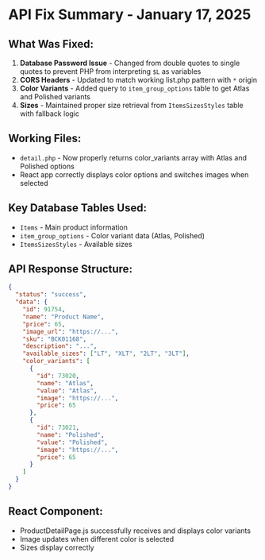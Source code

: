 # API Fix Summary - January 17, 2025

## What Was Fixed:
1. **Database Password Issue** - Changed from double quotes to single quotes to prevent PHP from interpreting `$L` as variables
2. **CORS Headers** - Updated to match working list.php pattern with `*` origin
3. **Color Variants** - Added query to `item_group_options` table to get Atlas and Polished variants
4. **Sizes** - Maintained proper size retrieval from `ItemsSizesStyles` table with fallback logic

## Working Files:
- `detail.php` - Now properly returns color_variants array with Atlas and Polished options
- React app correctly displays color options and switches images when selected

## Key Database Tables Used:
- `Items` - Main product information
- `item_group_options` - Color variant data (Atlas, Polished)
- `ItemsSizesStyles` - Available sizes

## API Response Structure:
```json
{
  "status": "success",
  "data": {
    "id": 91754,
    "name": "Product Name",
    "price": 65,
    "image_url": "https://...",
    "sku": "BCK01168",
    "description": "...",
    "available_sizes": ["LT", "XLT", "2LT", "3LT"],
    "color_variants": [
      {
        "id": 73020,
        "name": "Atlas",
        "value": "Atlas",
        "image": "https://...",
        "price": 65
      },
      {
        "id": 73021,
        "name": "Polished",
        "value": "Polished",
        "image": "https://...",
        "price": 65
      }
    ]
  }
}
```

## React Component:
- ProductDetailPage.js successfully receives and displays color variants
- Image updates when different color is selected
- Sizes display correctly
